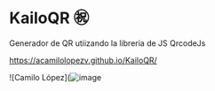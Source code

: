 # KailoQR ㊗

Generador de QR utiizando la libreria de JS QrcodeJs

https://acamilolopezv.github.io/KailoQR/

![Camilo López](![image](https://github.com/AcamilolopezV/KailoQR/assets/22356727/8f93e5aa-671b-4725-b473-d455ece51f17)

